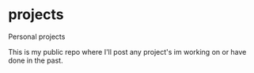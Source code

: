 # projects
Personal projects

This is my public repo where I'll post any project's im working on or have done in the past.